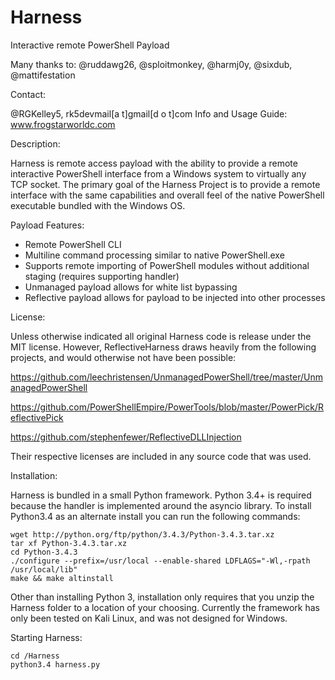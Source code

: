# Harness
Interactive remote PowerShell Payload

Many thanks to: @ruddawg26, @sploitmonkey, @harmj0y, @sixdub, @mattifestation

Contact:

@RGKelley5, rk5devmail[a t]gmail[d o t]com
Info and Usage Guide: www.frogstarworldc.com

Description:

Harness is remote access payload with the ability to provide a remote interactive PowerShell interface from a Windows system to virtually any TCP socket. The primary goal of the Harness Project is to provide a remote interface with the same capabilities and overall feel of the native PowerShell executable bundled with the Windows OS. 

Payload Features:
-	Remote PowerShell CLI
-	Multiline command processing similar to native PowerShell.exe
-	Supports remote importing of PowerShell modules without additional staging (requires supporting handler)
-	Unmanaged payload allows for white list bypassing
-	 Reflective payload allows for payload to be injected into other processes 

License:

Unless otherwise indicated all original Harness code is release under the MIT license. However, ReflectiveHarness draws heavily from the following projects, and would otherwise not have been possible:

https://github.com/leechristensen/UnmanagedPowerShell/tree/master/UnmanagedPowerShell

https://github.com/PowerShellEmpire/PowerTools/blob/master/PowerPick/ReflectivePick

https://github.com/stephenfewer/ReflectiveDLLInjection

Their respective licenses are included in any source code that was used. 

Installation:

Harness is bundled in a small Python framework. Python 3.4+ is required because the handler is implemented around the asyncio library. To install Python3.4 as an alternate install you can run the following commands:

	wget http://python.org/ftp/python/3.4.3/Python-3.4.3.tar.xz
	tar xf Python-3.4.3.tar.xz
	cd Python-3.4.3
	./configure --prefix=/usr/local --enable-shared LDFLAGS="-Wl,-rpath /usr/local/lib"
	make && make altinstall

Other than installing Python 3, installation only requires that you unzip the Harness folder to a location of your choosing. Currently the framework has only been tested on Kali Linux, and was not designed for Windows. 

Starting Harness:

	cd /Harness
	python3.4 harness.py




